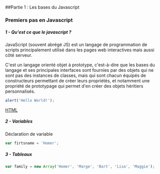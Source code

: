 ##Partie 1 : Les bases du Javascript

### Premiers pas en Javascript

##### 1 - Qu'est ce que le javascript ?

JavaScript (souvent abrégé JS) est un langage de programmation de scripts principalement utilisé dans les pages web interactives mais aussi côté serveur.

C'est un langage orienté objet à prototype, c'est-à-dire que les bases du langage et ses principales interfaces sont fournies par des objets qui ne sont pas des instances de classes, mais qui sont chacun équipés de constructeurs permettant de créer leurs propriétés, et notamment une propriété de prototypage qui permet d'en créer des objets héritiers personnalisés.


```javascript
alert('Hello World!');
```
	
<a href="part1.html">HTML</a>
	
##### 2 - Variables

Déclaration de variable

```javascript
var firtsname = 'Homer';
```

##### 3 - Tableaux

```javascript
var family = new Array('Homer', 'Marge', 'Bart', 'Lisa', 'Maggie');
```